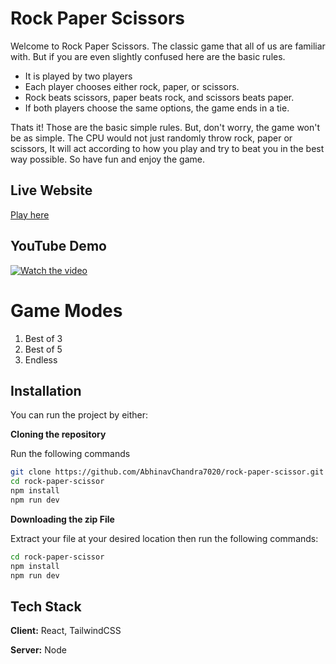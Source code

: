 # Rock Paper Scissors

Welcome to Rock Paper Scissors. The classic game that all of us are familiar with. But if you are even slightly confused here are the basic rules.
- It is played by two players
- Each player chooses either rock, paper, or scissors.
- Rock beats scissors, paper beats rock, and scissors beats paper.
- If both players choose the same options, the game ends in a tie.

Thats it! Those are the basic simple rules. But, don't worry, the game won't be as simple. The CPU would not just randomly throw rock, paper or scissors, It will act according to how you play and try to beat you in the best way possible. So have fun and enjoy the game.

## Live Website
[Play here](https://rock-paper-scissor-seven-flame.vercel.app/)

## YouTube Demo
[![Watch the video](https://img.youtube.com/vi/q_ceoztWyQ8/0.jpg)](https://www.youtube.com/watch?v=q_ceoztWyQ8)




# Game Modes

1. Best of 3
2. Best of 5
3. Endless


## Installation

You can run the project by either:

**Cloning the repository**

Run the following commands

```bash 
git clone https://github.com/AbhinavChandra7020/rock-paper-scissor.git
cd rock-paper-scissor
npm install 
npm run dev
```

**Downloading the zip File**

Extract your file at your desired location then run the following commands:

```bash
cd rock-paper-scissor
npm install 
npm run dev
```
## Tech Stack

**Client:** React, TailwindCSS

**Server:** Node


